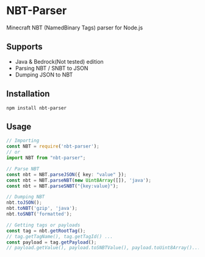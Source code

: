 # NBT-Parser

Minecraft NBT (NamedBinary Tags) parser for Node.js

## Supports
* Java & Bedrock(Not tested) edition
* Parsing NBT / SNBT to JSON
* Dumping JSON to NBT

## Installation
```
npm install nbt-parser
```

## Usage

```typescript
// Importing
const NBT = require('nbt-parser');
// or
import NBT from "nbt-parser";

// Parse NBT
const nbt = NBT.parseJSON({ key: "value" });
const nbt = NBT.parseNBT(new Uint8Array([]), 'java');
const nbt = NBT.parseSNBT("{key:value}");

// Dumping NBT
nbt.toJSON();
nbt.toNBT('gzip', 'java');
nbt.toSNBT('formatted');

// Getting tags or payloads
const tag = nbt.getRootTag();
// tag.getTagName(), tag.getTagId() ...
const payload = tag.getPayload();
// payload.getValue(), payload.toSNBTValue(), payload.toUint8Array()...
```